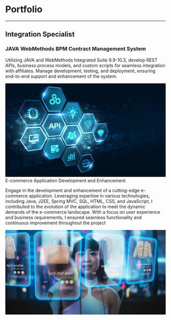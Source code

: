 # Portfolio
---
## Integration Specialist

### JAVA WebMethods BPM Contract Management System

Utilizing JAVA and WebMethods Integrated Suite 9.9-10.3, develop REST APIs, business process models, and custom scripts for seamless integration with affiliates. Manage development, testing, and deployment, ensuring end-to-end support and enhancement of the system.
<center><img src="assets/img/application_integration.jpg"/></center

### E-commerce Application Development and Enhancement

Engage in the development and enhancement of a cutting-edge e-commerce application. Leveraging expertise in various technologies, including Java, J2EE, Spring MVC, SQL, HTML, CSS, and JavaScript, I contributed to the evolution of the application to meet the dynamic demands of the e-commerce landscape. With a focus on user experience and business requirements, I ensured seamless functionality and continuous improvement throughout the project
<center><img src="assets/img/ecommerce.jpg"/></center